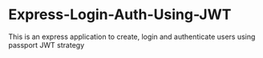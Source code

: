 # Express-Login-Auth-Using-JWT
This is an express application to create, login and authenticate users using passport JWT strategy
